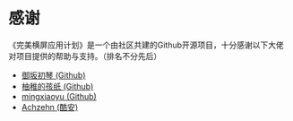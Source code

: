 # 感谢

《完美横屏应用计划》是一个由社区共建的Github开源项目，十分感谢以下大佬对项目提供的帮助与支持。（排名不分先后）

- [御坂初琴 (Github) ](https://github.com/ybcq)
- [柚稚的孩纸 (Github) ](https://github.com/zjw2017)
- [mingxiaoyu (Github)](https://github.com/mingxiaoyu)
- [Achzehn (酷安)](https://github.com/mingxiaoyu)